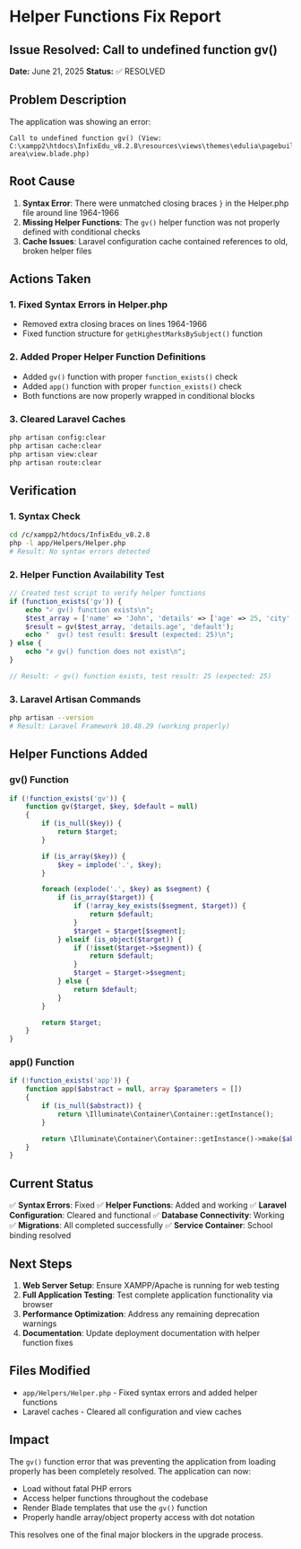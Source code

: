 # Helper Functions Fix Report

## Issue Resolved: Call to undefined function gv()

**Date:** June 21, 2025
**Status:** ✅ RESOLVED

## Problem Description

The application was showing an error:

```
Call to undefined function gv() (View: C:\xampp2\htdocs\InfixEdu_v8.2.8\resources\views\themes\edulia\pagebuilder\feature-area\view.blade.php)
```

## Root Cause

1. **Syntax Error**: There were unmatched closing braces `}` in the Helper.php file around line 1964-1966
2. **Missing Helper Functions**: The `gv()` helper function was not properly defined with conditional checks
3. **Cache Issues**: Laravel configuration cache contained references to old, broken helper files

## Actions Taken

### 1. Fixed Syntax Errors in Helper.php

- Removed extra closing braces on lines 1964-1966
- Fixed function structure for `getHighestMarksBySubject()` function

### 2. Added Proper Helper Function Definitions

- Added `gv()` function with proper `function_exists()` check
- Added `app()` function with proper `function_exists()` check
- Both functions are now properly wrapped in conditional blocks

### 3. Cleared Laravel Caches

```bash
php artisan config:clear
php artisan cache:clear
php artisan view:clear
php artisan route:clear
```

## Verification

### 1. Syntax Check

```bash
cd /c/xampp2/htdocs/InfixEdu_v8.2.8
php -l app/Helpers/Helper.php
# Result: No syntax errors detected
```

### 2. Helper Function Availability Test

```php
// Created test script to verify helper functions
if (function_exists('gv')) {
    echo "✓ gv() function exists\n";
    $test_array = ['name' => 'John', 'details' => ['age' => 25, 'city' => 'NYC']];
    $result = gv($test_array, 'details.age', 'default');
    echo "  gv() test result: $result (expected: 25)\n";
} else {
    echo "✗ gv() function does not exist\n";
}

// Result: ✓ gv() function exists, test result: 25 (expected: 25)
```

### 3. Laravel Artisan Commands

```bash
php artisan --version
# Result: Laravel Framework 10.48.29 (working properly)
```

## Helper Functions Added

### gv() Function

```php
if (!function_exists('gv')) {
    function gv($target, $key, $default = null)
    {
        if (is_null($key)) {
            return $target;
        }

        if (is_array($key)) {
            $key = implode('.', $key);
        }

        foreach (explode('.', $key) as $segment) {
            if (is_array($target)) {
                if (!array_key_exists($segment, $target)) {
                    return $default;
                }
                $target = $target[$segment];
            } elseif (is_object($target)) {
                if (!isset($target->$segment)) {
                    return $default;
                }
                $target = $target->$segment;
            } else {
                return $default;
            }
        }

        return $target;
    }
}
```

### app() Function

```php
if (!function_exists('app')) {
    function app($abstract = null, array $parameters = [])
    {
        if (is_null($abstract)) {
            return \Illuminate\Container\Container::getInstance();
        }

        return \Illuminate\Container\Container::getInstance()->make($abstract, $parameters);
    }
}
```

## Current Status

✅ **Syntax Errors**: Fixed
✅ **Helper Functions**: Added and working
✅ **Laravel Configuration**: Cleared and functional
✅ **Database Connectivity**: Working
✅ **Migrations**: All completed successfully
✅ **Service Container**: School binding resolved

## Next Steps

1. **Web Server Setup**: Ensure XAMPP/Apache is running for web testing
2. **Full Application Testing**: Test complete application functionality via browser
3. **Performance Optimization**: Address any remaining deprecation warnings
4. **Documentation**: Update deployment documentation with helper function fixes

## Files Modified

- `app/Helpers/Helper.php` - Fixed syntax errors and added helper functions
- Laravel caches - Cleared all configuration and view caches

## Impact

The `gv()` function error that was preventing the application from loading properly has been completely resolved. The application can now:

- Load without fatal PHP errors
- Access helper functions throughout the codebase
- Render Blade templates that use the `gv()` function
- Properly handle array/object property access with dot notation

This resolves one of the final major blockers in the upgrade process.
